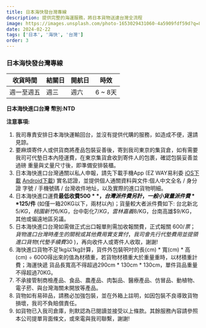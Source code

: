 ```yaml
---
title: 日本海快發台灣專線
description: 提供完整的海運服務，將日本貨物送達台灣全流程
image: https://images.unsplash.com/photo-1653029431060-4a5909fdf59d?q=80&w=1920&auto=format&fit=crop&ixlib=rb-4.0.3&ixid=M3wxMjA3fDB8MHxwaG90by1wYWdlfHx8fGVufDB8fHx8fA%3D%3D
date: 2024-02-22
tags: ['日本', '海快', '台灣']
order: 3
---
```


### 日本海快發台灣專線


| 收貨時間 | 結關日 | 開航日 | 時效 |
|----------|--------|--------|------|
| 週一至週五 | 週三 | 週六 | 6 ~ 8天 |
**日本海快進口台灣** **幣別:NTD**

**注意事項:**

1. 我司專責安排日本海快運輸回台，並沒有提供代購的服務，如造成不便，還請見諒。
2. 要麻煩寄件人或供貨商將產品包裝妥善後，寄到我司東京的集貨倉，如有需要我司可代墊日本內陸運費，在東京集貨倉收到寄件人的包裹，確認包裝妥善並過磅 重量與丈量尺寸後，即準備安排裝櫃。
3. 日本海快進口台灣通關以私人申報，請先下載手機App (EZ WAY易利委 [iOS下載](https://apps.apple.com/tw/app/ez-way-%E6%98%93%E5%88%A9%E5%A7%94/id1127781971) [Android下載](https://play.google.com/store/apps/details?id=com.tradevan.android.forms&hl=zh_TW&gl=US)) 實名認證，並提供個人通關資料與文件:個人中文全名 / 身分證 字號 / 手機號碼 / 台灣收件地址，以及實際的進口貨物明細。
4. 日本海快進口運費**最低收費$500**，台灣派件費另計，一般小貨量派件費**$125/件** (如僅一箱20KG以下，兩材以內)；貨量較大者派件費如下: 台北新北 $5/KG，桃園新竹$6/KG，台中彰化$7/KG，雲林嘉義$8/KG，台南高雄$9/KG，其他或偏遠地區另議。
5. 日本海快進口台灣如需做正式出口報單則需加收報關費，正式報關 $600/票；貨物進口台灣時產生的關稅或其他費用實支實付，我司會先行代墊費用並提領 進口貨物( 代墊手續費$30 )，再向收件人或寄件人收取，謝謝!
6. 海快進口貨物不足1kg以1kg計算，貨件外包裝呎吋的⻑(cm) * 寬(cm) * 高(cm) ÷ 6000得出來的值為材積重，若貨物材積重大於重量重時，以材積重計費；海運快遞 貨品⻑寬高不得超過290cm * 130cm * 130cm，單件貨品重量不得超過70KG。
7. 不承接管制商檢產品、⻝品、農產品、肉製品、醫療產品、仿冒品、動植物、電子菸、與台灣海關未開放等產品。
8. 貨物如有易碎品，請務必加強包裝，並在外箱上註明，如因包裝不良導致貨物損壞，我司不負賠償責任。
9. 如貨物已入我司倉庫，則默認為已閱讀並接受以上條款。其餘服務內容請參照本公司提單背面條文，或來電與我司聯繫，謝謝!